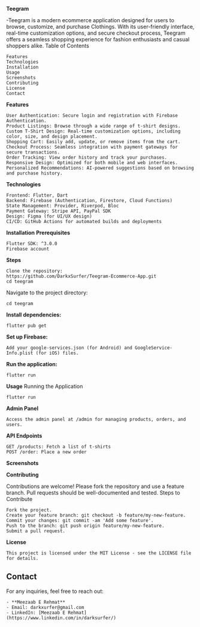 **Teegram**

-Teegram is a modern ecommerce application designed for users to browse, customize, and purchase Clothings. With its user-friendly interface, real-time customization options, and secure checkout process, Teegram offers a seamless shopping experience for fashion enthusiasts and casual shoppers alike.
Table of Contents

    Features
    Technologies
    Installation
    Usage
    Screenshots
    Contributing
    License
    Contact

**Features**

    User Authentication: Secure login and registration with Firebase Authentication.
    Product Listings: Browse through a wide range of t-shirt designs.
    Custom T-Shirt Design: Real-time customization options, including color, size, and design placement.
    Shopping Cart: Easily add, update, or remove items from the cart.
    Checkout Process: Seamless integration with payment gateways for secure transactions.
    Order Tracking: View order history and track your purchases.
    Responsive Design: Optimized for both mobile and web interfaces.
    Personalized Recommendations: AI-powered suggestions based on browsing and purchase history.

**Technologies**

    Frontend: Flutter, Dart
    Backend: Firebase (Authentication, Firestore, Cloud Functions)
    State Management: Provider, Riverpod, Bloc
    Payment Gateway: Stripe API, PayPal SDK
    Design: Figma (for UI/UX design)
    CI/CD: GitHub Actions for automated builds and deployments

**Installation**
**Prerequisites**

    Flutter SDK: ^3.0.0
    Firebase account

**Steps**

    Clone the repository:
    https://github.com/DarkxSurfer/Teegram-Ecommerce-App.git
    cd teegram

Navigate to the project directory:

    cd teegram
    

**Install dependencies:**


    flutter pub get

**Set up Firebase:**

    Add your google-services.json (for Android) and GoogleService-Info.plist (for iOS) files.

**Run the application:**

    flutter run

**Usage**
Running the Application

    flutter run

**Admin Panel**

    Access the admin panel at /admin for managing products, orders, and users.

**API Endpoints**

    GET /products: Fetch a list of t-shirts
    POST /order: Place a new order

**Screenshots**

**Contributing**

Contributions are welcome! Please fork the repository and use a feature branch. Pull requests should be well-documented and tested.
Steps to Contribute

    Fork the project.
    Create your feature branch: git checkout -b feature/my-new-feature.
    Commit your changes: git commit -am 'Add some feature'.
    Push to the branch: git push origin feature/my-new-feature.
    Submit a pull request.

**License**

    This project is licensed under the MIT License - see the LICENSE file for details.
## Contact
For any inquiries, feel free to reach out:

    - **Meezaab E Rehmat**
    - Email: darkxurfer@gmail.com
    - LinkedIn: [Meezaab E Rehmat](https://www.linkedin.com/in/darksurfer/)
